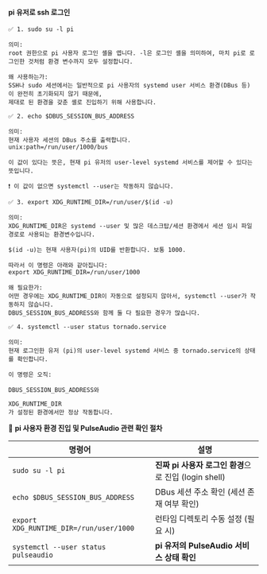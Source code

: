 #### pi 유저로 ssh 로그인
```less
✅ 1. sudo su -l pi

의미:
root 권한으로 pi 사용자 로그인 셸을 엽니다. -l은 로그인 셸을 의미하여, 마치 pi로 로그인한 것처럼 환경 변수까지 모두 설정합니다.

왜 사용하는가:
SSH나 sudo 세션에서는 일반적으로 pi 사용자의 systemd user 서비스 환경(DBus 등) 이 완전히 초기화되지 않기 때문에,
제대로 된 환경을 갖춘 셸로 진입하기 위해 사용합니다.
```

```less
✅ 2. echo $DBUS_SESSION_BUS_ADDRESS

의미:
현재 사용자 세션의 DBus 주소를 출력합니다.
unix:path=/run/user/1000/bus

이 값이 있다는 뜻은, 현재 pi 유저의 user-level systemd 서비스를 제어할 수 있다는 뜻입니다.

❗ 이 값이 없으면 systemctl --user는 작동하지 않습니다.
```

```less
✅ 3. export XDG_RUNTIME_DIR=/run/user/$(id -u)

의미:
XDG_RUNTIME_DIR은 systemd --user 및 많은 데스크탑/세션 환경에서 세션 임시 파일 경로로 사용되는 환경변수입니다.

$(id -u)는 현재 사용자(pi)의 UID를 반환합니다. 보통 1000.

따라서 이 명령은 아래와 같아집니다:
export XDG_RUNTIME_DIR=/run/user/1000

왜 필요한가:
어떤 경우에는 XDG_RUNTIME_DIR이 자동으로 설정되지 않아서, systemctl --user가 작동하지 않습니다.
DBUS_SESSION_BUS_ADDRESS와 함께 둘 다 필요한 경우가 많습니다.
```

```less
✅ 4. systemctl --user status tornado.service

의미:
현재 로그인한 유저 (pi)의 user-level systemd 서비스 중 tornado.service의 상태를 확인합니다.

이 명령은 오직:

DBUS_SESSION_BUS_ADDRESS와

XDG_RUNTIME_DIR
가 설정된 환경에서만 정상 작동합니다.
```

🧪 **pi 사용자 환경 진입 및 PulseAudio 관련 확인 절차**

| 명령어 | 설명 |
|--------|------|
| `sudo su -l pi` | **진짜 pi 사용자 로그인 환경**으로 진입 (login shell) |
| `echo $DBUS_SESSION_BUS_ADDRESS` | DBus 세션 주소 확인 (세션 존재 여부 확인) |
| `export XDG_RUNTIME_DIR=/run/user/1000` | 런타임 디렉토리 수동 설정 (필요 시) |
| `systemctl --user status pulseaudio` | **pi 유저의 PulseAudio 서비스 상태 확인** |












